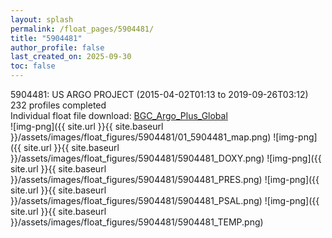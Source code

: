 ```yaml
---
layout: splash
permalink: /float_pages/5904481/
title: "5904481"
author_profile: false
last_created_on: 2025-09-30
toc: false
---
```

 
5904481: US ARGO PROJECT (2015-04-02T01:13 to 2019-09-26T03:12)\
232 profiles completed\
Individual float file download: [BGC_Argo_Plus_Global](https://ftp.soest.hawaii.edu/bgc_argo_plus/Individual_Floats/outliers_removed/5904481_Sprof_processed.nc)\
![img-png]({{ site.url }}{{ site.baseurl }}/assets/images/float_figures/5904481/01_5904481_map.png)
![img-png]({{ site.url }}{{ site.baseurl }}/assets/images/float_figures/5904481/5904481_DOXY.png)
![img-png]({{ site.url }}{{ site.baseurl }}/assets/images/float_figures/5904481/5904481_PRES.png)
![img-png]({{ site.url }}{{ site.baseurl }}/assets/images/float_figures/5904481/5904481_PSAL.png)
![img-png]({{ site.url }}{{ site.baseurl }}/assets/images/float_figures/5904481/5904481_TEMP.png)
